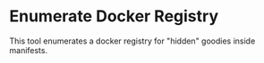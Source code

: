 # Enumerate Docker Registry

This tool enumerates a docker registry for "hidden" goodies inside manifests. 
